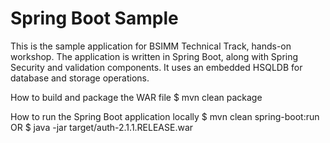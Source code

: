 # Spring Boot Sample

This is the sample application for BSIMM Technical Track, hands-on workshop.
The application is written in Spring Boot, along with Spring Security and validation components. It uses an embedded HSQLDB for database and storage operations.

How to build and package the WAR file
$ mvn clean package

How to run the Spring Boot application locally
$ mvn clean spring-boot:run
OR
$ java -jar target/auth-2.1.1.RELEASE.war

